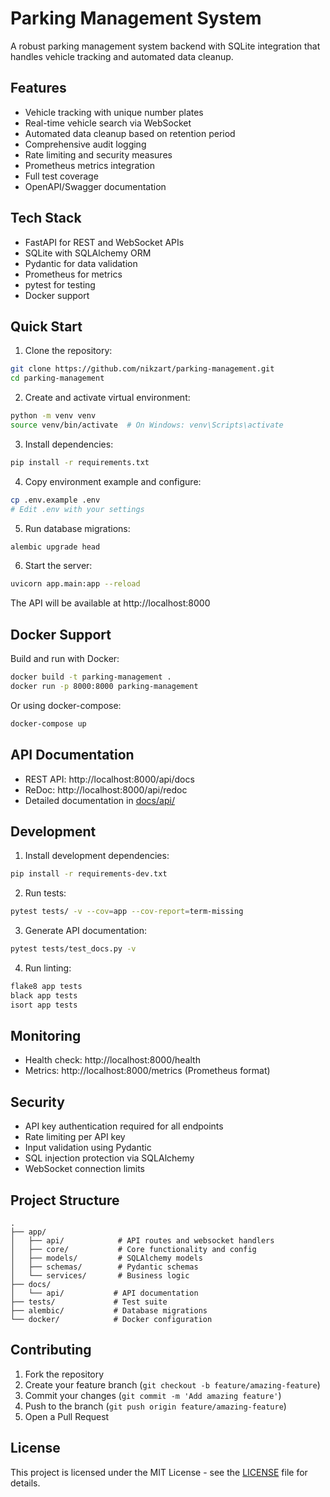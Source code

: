 # Parking Management System

A robust parking management system backend with SQLite integration that handles vehicle tracking and automated data cleanup.

## Features

- Vehicle tracking with unique number plates
- Real-time vehicle search via WebSocket
- Automated data cleanup based on retention period
- Comprehensive audit logging
- Rate limiting and security measures
- Prometheus metrics integration
- Full test coverage
- OpenAPI/Swagger documentation

## Tech Stack

- FastAPI for REST and WebSocket APIs
- SQLite with SQLAlchemy ORM
- Pydantic for data validation
- Prometheus for metrics
- pytest for testing
- Docker support

## Quick Start

1. Clone the repository:
```bash
git clone https://github.com/nikzart/parking-management.git
cd parking-management
```

2. Create and activate virtual environment:
```bash
python -m venv venv
source venv/bin/activate  # On Windows: venv\Scripts\activate
```

3. Install dependencies:
```bash
pip install -r requirements.txt
```

4. Copy environment example and configure:
```bash
cp .env.example .env
# Edit .env with your settings
```

5. Run database migrations:
```bash
alembic upgrade head
```

6. Start the server:
```bash
uvicorn app.main:app --reload
```

The API will be available at http://localhost:8000

## Docker Support

Build and run with Docker:

```bash
docker build -t parking-management .
docker run -p 8000:8000 parking-management
```

Or using docker-compose:

```bash
docker-compose up
```

## API Documentation

- REST API: http://localhost:8000/api/docs
- ReDoc: http://localhost:8000/api/redoc
- Detailed documentation in [docs/api/](docs/api/)

## Development

1. Install development dependencies:
```bash
pip install -r requirements-dev.txt
```

2. Run tests:
```bash
pytest tests/ -v --cov=app --cov-report=term-missing
```

3. Generate API documentation:
```bash
pytest tests/test_docs.py -v
```

4. Run linting:
```bash
flake8 app tests
black app tests
isort app tests
```

## Monitoring

- Health check: http://localhost:8000/health
- Metrics: http://localhost:8000/metrics (Prometheus format)

## Security

- API key authentication required for all endpoints
- Rate limiting per API key
- Input validation using Pydantic
- SQL injection protection via SQLAlchemy
- WebSocket connection limits

## Project Structure

```
.
├── app/
│   ├── api/            # API routes and websocket handlers
│   ├── core/           # Core functionality and config
│   ├── models/         # SQLAlchemy models
│   ├── schemas/        # Pydantic schemas
│   └── services/       # Business logic
├── docs/
│   └── api/           # API documentation
├── tests/             # Test suite
├── alembic/           # Database migrations
└── docker/            # Docker configuration
```

## Contributing

1. Fork the repository
2. Create your feature branch (`git checkout -b feature/amazing-feature`)
3. Commit your changes (`git commit -m 'Add amazing feature'`)
4. Push to the branch (`git push origin feature/amazing-feature`)
5. Open a Pull Request

## License

This project is licensed under the MIT License - see the [LICENSE](LICENSE) file for details.
